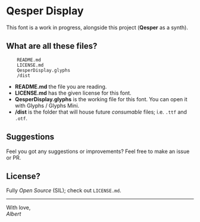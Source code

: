 # Qesper Display
This font is a work in progress, alongside this project (**Qesper** as a synth).

## What are all these files?
```
    README.md
    LICENSE.md
    QesperDisplay.glyphs
    /dist
```

- **README.md**
the file you are reading.
- **LICENSE.md**
has the given license for this font.
- **QesperDisplay.glyphs**
is the working file for this font. You can open it with Glyphs / Glyphs Mini.
- **/dist**
is the folder that will house future _consumable_ files; i.e. `.ttf` and `.otf`.

## Suggestions
Feel you got any suggestions or improvements? Feel free to make an issue or PR.

## License?
Fully _Open Source_ (SIL); check out `LICENSE.md`.


---
With love,\
_Albert_
